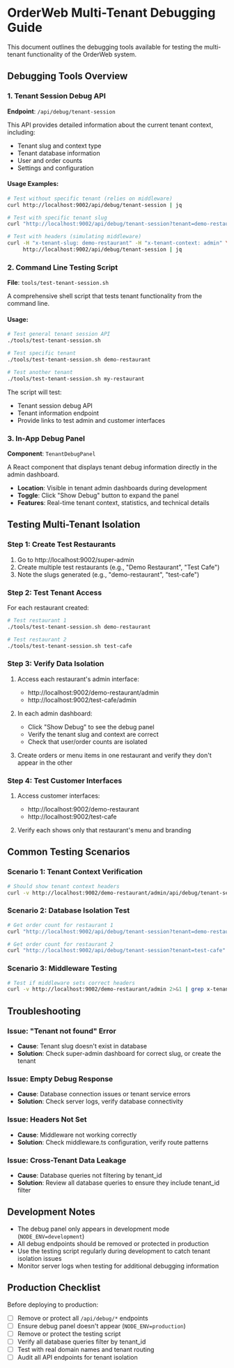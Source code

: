 # OrderWeb Multi-Tenant Debugging Guide

This document outlines the debugging tools available for testing the multi-tenant functionality of the OrderWeb system.

## Debugging Tools Overview

### 1. Tenant Session Debug API
**Endpoint**: `/api/debug/tenant-session`

This API provides detailed information about the current tenant context, including:
- Tenant slug and context type
- Tenant database information
- User and order counts
- Settings and configuration

#### Usage Examples:

```bash
# Test without specific tenant (relies on middleware)
curl http://localhost:9002/api/debug/tenant-session | jq

# Test with specific tenant slug
curl "http://localhost:9002/api/debug/tenant-session?tenant=demo-restaurant" | jq

# Test with headers (simulating middleware)
curl -H "x-tenant-slug: demo-restaurant" -H "x-tenant-context: admin" \
     http://localhost:9002/api/debug/tenant-session | jq
```

### 2. Command Line Testing Script
**File**: `tools/test-tenant-session.sh`

A comprehensive shell script that tests tenant functionality from the command line.

#### Usage:

```bash
# Test general tenant session API
./tools/test-tenant-session.sh

# Test specific tenant
./tools/test-tenant-session.sh demo-restaurant

# Test another tenant
./tools/test-tenant-session.sh my-restaurant
```

The script will test:
- Tenant session debug API
- Tenant information endpoint
- Provide links to test admin and customer interfaces

### 3. In-App Debug Panel
**Component**: `TenantDebugPanel`

A React component that displays tenant debug information directly in the admin dashboard.

- **Location**: Visible in tenant admin dashboards during development
- **Toggle**: Click "Show Debug" button to expand the panel
- **Features**: Real-time tenant context, statistics, and technical details

## Testing Multi-Tenant Isolation

### Step 1: Create Test Restaurants

1. Go to http://localhost:9002/super-admin
2. Create multiple test restaurants (e.g., "Demo Restaurant", "Test Cafe")
3. Note the slugs generated (e.g., "demo-restaurant", "test-cafe")

### Step 2: Test Tenant Access

For each restaurant created:

```bash
# Test restaurant 1
./tools/test-tenant-session.sh demo-restaurant

# Test restaurant 2
./tools/test-tenant-session.sh test-cafe
```

### Step 3: Verify Data Isolation

1. Access each restaurant's admin interface:
   - http://localhost:9002/demo-restaurant/admin
   - http://localhost:9002/test-cafe/admin

2. In each admin dashboard:
   - Click "Show Debug" to see the debug panel
   - Verify the tenant slug and context are correct
   - Check that user/order counts are isolated

3. Create orders or menu items in one restaurant and verify they don't appear in the other

### Step 4: Test Customer Interfaces

1. Access customer interfaces:
   - http://localhost:9002/demo-restaurant
   - http://localhost:9002/test-cafe

2. Verify each shows only that restaurant's menu and branding

## Common Testing Scenarios

### Scenario 1: Tenant Context Verification
```bash
# Should show tenant context headers
curl -v http://localhost:9002/demo-restaurant/admin/api/debug/tenant-session
```

### Scenario 2: Database Isolation Test
```bash
# Get order count for restaurant 1
curl "http://localhost:9002/api/debug/tenant-session?tenant=demo-restaurant" | jq '.tenantDetails.orders.count'

# Get order count for restaurant 2  
curl "http://localhost:9002/api/debug/tenant-session?tenant=test-cafe" | jq '.tenantDetails.orders.count'
```

### Scenario 3: Middleware Testing
```bash
# Test if middleware sets correct headers
curl -v http://localhost:9002/demo-restaurant/admin 2>&1 | grep x-tenant
```

## Troubleshooting

### Issue: "Tenant not found" Error
- **Cause**: Tenant slug doesn't exist in database
- **Solution**: Check super-admin dashboard for correct slug, or create the tenant

### Issue: Empty Debug Response
- **Cause**: Database connection issues or tenant service errors
- **Solution**: Check server logs, verify database connectivity

### Issue: Headers Not Set
- **Cause**: Middleware not working correctly
- **Solution**: Check middleware.ts configuration, verify route patterns

### Issue: Cross-Tenant Data Leakage
- **Cause**: Database queries not filtering by tenant_id
- **Solution**: Review all database queries to ensure they include tenant_id filter

## Development Notes

- The debug panel only appears in development mode (`NODE_ENV=development`)
- All debug endpoints should be removed or protected in production
- Use the testing script regularly during development to catch tenant isolation issues
- Monitor server logs when testing for additional debugging information

## Production Checklist

Before deploying to production:

- [ ] Remove or protect all `/api/debug/*` endpoints
- [ ] Ensure debug panel doesn't appear (`NODE_ENV=production`)
- [ ] Remove or protect the testing script
- [ ] Verify all database queries filter by tenant_id
- [ ] Test with real domain names and tenant routing
- [ ] Audit all API endpoints for tenant isolation
